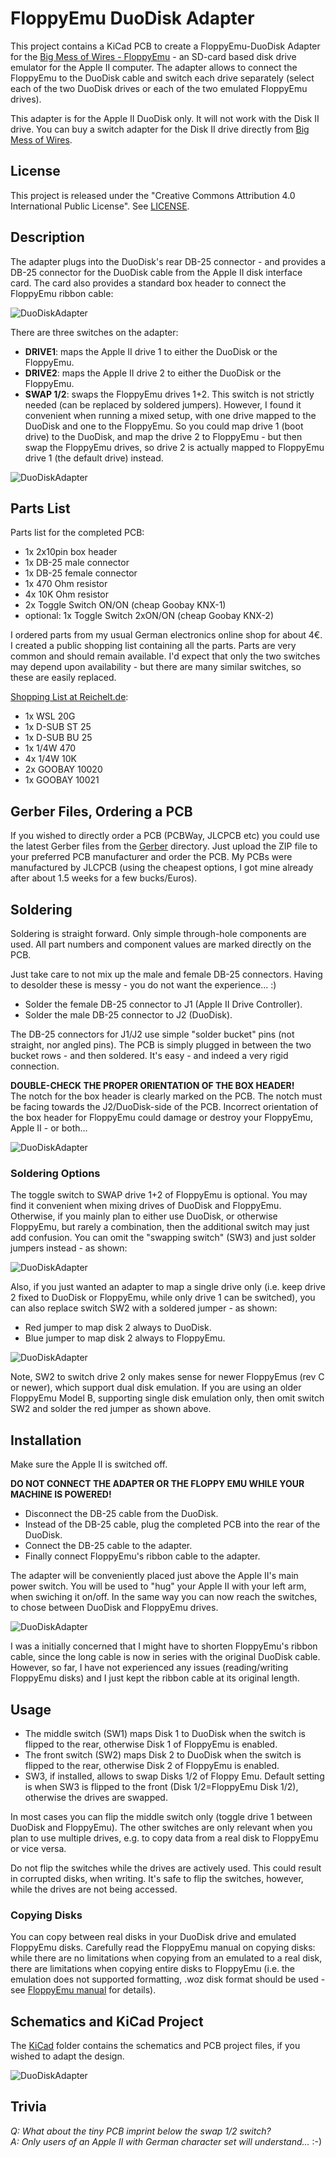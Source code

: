# FloppyEmu DuoDisk Adapter
This project contains a KiCad PCB to create a FloppyEmu-DuoDisk Adapter for the [Big Mess of Wires - FloppyEmu](https://www.bigmessowires.com/floppy-emu/) - an SD-card based disk drive emulator for the Apple II computer.
The adapter allows to connect the FloppyEmu to the DuoDisk cable and switch each drive separately (select each of the two DuoDisk drives or each of the two emulated FloppyEmu drives).

This adapter is for the Apple II DuoDisk only. It will not work with the Disk II drive. You can buy a switch adapter for the Disk II drive directly from [Big Mess of Wires](https://shop.bigmessowires.com/products/apple-disk-drive-ab-switch).

## License
This project is released under the "Creative Commons Attribution 4.0 International Public License". See [LICENSE](/LICENSE).


## Description
The adapter plugs into the DuoDisk's rear DB-25 connector - and provides a DB-25 connector for the DuoDisk cable from the Apple II disk interface card.
The card also provides a standard box header to connect the FloppyEmu ribbon cable:

![DuoDiskAdapter](/resources/DuoDiskPlugged.jpg)

There are three switches on the adapter:

* **DRIVE1**: maps the Apple II drive 1 to either the DuoDisk or the FloppyEmu.
* **DRIVE2**: maps the Apple II drive 2 to either the DuoDisk or the FloppyEmu.
* **SWAP 1/2**: swaps the FloppyEmu drives 1+2. This switch is not strictly needed (can be replaced by soldered jumpers). However, I found it convenient when running a mixed setup, with one drive mapped to the DuoDisk and one to the FloppyEmu. So you could map drive 1 (boot drive) to the DuoDisk, and map the drive 2 to FloppyEmu - but then swap the FloppyEmu drives, so drive 2 is actually mapped to FloppyEmu drive 1 (the default drive) instead.

![DuoDiskAdapter](/KiCad/DuoDiskAdapter3D.png)

## Parts List
Parts list for the completed PCB:
* 1x 2x10pin box header
* 1x DB-25 male connector
* 1x DB-25 female connector
* 1x 470 Ohm resistor
* 4x 10K Ohm resistor
* 2x Toggle Switch ON/ON (cheap Goobay KNX-1)
* optional: 1x Toggle Switch 2xON/ON (cheap Goobay KNX-2)

I ordered parts from my usual German electronics online shop for about 4€. I created a public shopping list containing all the parts.
Parts are very common and should remain available. I'd expect that only the two switches may depend upon availability - but there are many similar switches, so these are easily replaced.

[Shopping List at Reichelt.de](https://www.reichelt.de/my/1958081?LANGUAGE=EN):
* 1x WSL 20G
* 1x D-SUB ST 25
* 1x D-SUB BU 25
* 1x 1/4W 470
* 4x 1/4W 10K
* 2x GOOBAY 10020
* 1x GOOBAY 10021

## Gerber Files, Ordering a PCB
If you wished to directly order a PCB (PCBWay, JLCPCB etc) you could use the latest Gerber files from the [Gerber](/Gerber/) directory. Just upload the ZIP file to your preferred PCB manufacturer and order the PCB. My PCBs were manufactured by JLCPCB (using the cheapest options, I got mine already after about 1.5 weeks for a few bucks/Euros).

## Soldering
Soldering is straight forward. Only simple through-hole components are used. All part numbers and component values are marked directly on the PCB.

Just take care to not mix up the male and female DB-25 connectors. Having to desolder these is messy - you do not want the experience... :)
* Solder the female DB-25 connector to J1 (Apple II Drive Controller).
* Solder the male DB-25 connector to J2 (DuoDisk).

The DB-25 connectors for J1/J2 use simple "solder bucket" pins (not straight, nor angled pins).
The PCB is simply plugged in between the two bucket rows - and then soldered. It's easy - and indeed a very rigid connection.

**DOUBLE-CHECK THE PROPER ORIENTATION OF THE BOX HEADER!**  
The notch for the box header is clearly marked on the PCB. The notch must be facing towards the J2/DuoDisk-side of the PCB.
Incorrect orientation of the box header for FloppyEmu could damage or destroy your FloppyEmu, Apple II - or both...

![DuoDiskAdapter](/resources/CompletedPcb.jpg)

### Soldering Options
The toggle switch to SWAP drive 1+2 of FloppyEmu is optional. You may find it convenient when mixing drives of DuoDisk and FloppyEmu.
Otherwise, if you mainly plan to either use DuoDisk, or otherwise FloppyEmu, but rarely a combination, then the additional switch may just add confusion.
You can omit the "swapping switch" (SW3) and just solder jumpers instead - as shown:

![DuoDiskAdapter](/resources/NoSwapSwitchJumpers.jpg)

Also, if you just wanted an adapter to map a single drive only (i.e. keep drive 2 fixed to DuoDisk or FloppyEmu, while only drive 1 can be switched), you can also replace switch SW2 with a soldered jumper - as shown:
* Red jumper to map disk 2 always to DuoDisk.
* Blue jumper to map disk 2 always to FloppyEmu.

![DuoDiskAdapter](/resources/NoDisk2SwitchJumpers.jpg)

Note, SW2 to switch drive 2 only makes sense for newer FloppyEmus (rev C or newer), which support dual disk emulation.
If you are using an older FloppyEmu Model B, supporting single disk emulation only, then omit switch SW2 and solder the red jumper as shown above.

## Installation
Make sure the Apple II is switched off.

**DO NOT CONNECT THE ADAPTER OR THE FLOPPY EMU WHILE YOUR MACHINE IS POWERED!**

* Disconnect the DB-25 cable from the DuoDisk.
* Instead of the DB-25 cable, plug the completed PCB into the rear of the DuoDisk.
* Connect the DB-25 cable to the adapter.
* Finally connect FloppyEmu's ribbon cable to the adapter.

The adapter will be conveniently placed just above the Apple II's main power switch. You will be used to "hug" your Apple II with your left arm, when swiching it on/off. In the same way you can now reach the switches, to chose between DuoDisk and FloppyEmu drives.

![DuoDiskAdapter](/resources/DuoDiskPlugged2.jpg)

I was a initially concerned that I might have to shorten FloppyEmu's ribbon cable, since the long cable is now in series with the original DuoDisk cable. However, so far, I have not experienced any issues (reading/writing FloppyEmu disks) and I just kept the ribbon cable at its original length.

## Usage
* The middle switch (SW1) maps Disk 1 to DuoDisk when the switch is flipped to the rear, otherwise Disk 1 of FloppyEmu is enabled.
* The front switch (SW2) maps Disk 2 to DuoDisk when the switch is flipped to the rear, otherwise Disk 2 of FloppyEmu is enabled.
* SW3, if installed, allows to swap Disks 1/2 of Floppy Emu. Default setting is when SW3 is flipped to the front (Disk 1/2=FloppyEmu Disk 1/2), otherwise the drives are swapped.

In most cases you can flip the middle switch only (toggle drive 1 between DuoDisk and FloppyEmu). The other switches are only relevant when you plan to use multiple drives, e.g. to copy data from a real disk to FloppyEmu or vice versa.

Do not flip the switches while the drives are actively used. This could result in corrupted disks, when writing.
It's safe to flip the switches, however, while the drives are not being accessed.

### Copying Disks
You can copy between real disks in your DuoDisk drive and emulated FloppyEmu disks.
Carefully read the FloppyEmu manual on copying disks: while there are no limitations when copying from an emulated to a real disk, there are limitations when copying entire disks to FloppyEmu (i.e. the emulation does not supported formatting, .woz disk format should be used - see [FloppyEmu manual](http://www.bigmessowires.com/femu-instructions.pdf) for details).

## Schematics and KiCad Project
The [KiCad](/KiCad/) folder contains the schematics and PCB project files, if you wished to adapt the design.

![DuoDiskAdapter](/KiCad/DuoDiskAdapter_Schematics.png)

## Trivia
*Q: What about the tiny PCB imprint below the swap 1/2 switch?*  
*A: Only users of an Apple II with German character set will understand...* :-)
